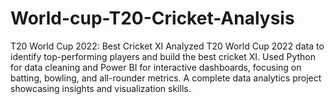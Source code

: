 # World-cup-T20-Cricket-Analysis
T20 World Cup 2022: Best Cricket XI Analyzed T20 World Cup 2022 data to identify top-performing players and build the best cricket XI. Used Python for data cleaning and Power BI for interactive dashboards, focusing on batting, bowling, and all-rounder metrics. A complete data analytics project showcasing insights and visualization skills.

